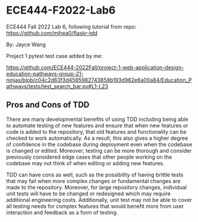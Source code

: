 # ECE444-F2022-Lab6

ECE444 Fall 2022 Lab 6, following tutorial from repo: https://github.com/mjhea0/flaskr-tdd

By: Jayce Wang

Project 1 pytest test case added by me:

https://github.com/ECE444-2022Fall/project-1-web-application-design-education-pathways-group-21-ninjas/blob/c04c2d63f3d4565982743858b193d982e6a00a84/Education_Pathways/tests/test_search_bar.py#L1-L23


## Pros and Cons of TDD

There are many developmental benefits of using TDD including being able to automate testing of new features and ensure that when new features or code is added to the repository, that old features and functionality can be checked to work automatically. As a result, this also gives a higher degree of confidence in the codebase during deployment even when the codebase is changed or edited. Moreover, testing can be more thorough and consider previously considered edge cases that other people working on the codebase may not think of when editing or adding new features.

TDD can have cons as well, such as the possibility of having brittle tests that may fail when more complex changes or fundamental changes are made to the repository. Moreover, for large repository changes, individual unit tests will have to be changed or redesigned which may require additional engineering costs. Additionally, unit test may not be able to cover all testing needs for complex features that would benefit more from user interaction and feedback as a form of testing.
